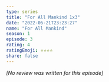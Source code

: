 ```yaml
---
type: series
title: "For All Mankind 1x3"
date: "2022-06-21T23:23:27"
name: "For All Mankind"
season: 1
episode: 3
rating: 4
ratingEmoji: ⭐️⭐️⭐️⭐️
share: false
---
```


*[No review was written for this episode]*
